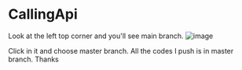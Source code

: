 # CallingApi
Look at the left top corner and you'll see main branch.
![image](https://github.com/Gianguyen1234/CallingApi/assets/112406680/c95eb6d4-d5b5-4458-a4cf-ddf8e95792b3)

Click in it and choose master branch.
All the codes I push is in master branch. Thanks
